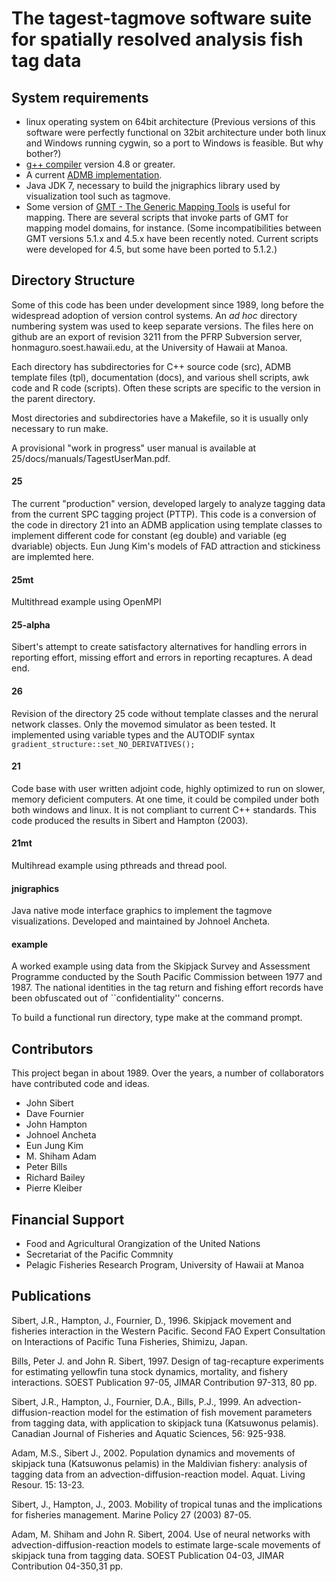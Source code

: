 # The tagest-tagmove software suite for spatially resolved analysis fish tag data

## System requirements
* linux operating system on 64bit architecture (Previous versions of
  this software were perfectly functional on 32bit architecture under
  both linux and Windows running cygwin, so a port to Windows is
  feasible. But why bother?)
* [g++ compiler](https://gcc.gnu.org/) version 4.8 or greater.
* A current [ADMB implementation](http://admb-project.org/).
* Java JDK 7, necessary to build the jnigraphics library used by
  visualization tool such as tagmove.
* Some version of [GMT - The Generic Mapping
  Tools](http://gmt.soest.hawaii.edu) is useful for mapping. There are
  several scripts that invoke parts of GMT for mapping model domains,
for instance. (Some incompatibilities between GMT versions 5.1.x and
4.5.x have been recently noted. Current scripts were developed for
4.5, but some have been ported to 5.1.2.)

## Directory Structure
Some of this code has been under development since 1989, long before the
widespread adoption of version control systems. An *ad hoc* directory
numbering system was used to keep separate versions. The files here on
github are an export of revision 3211 from the PFRP Subversion
server, honmaguro.soest.hawaii.edu, at the University of Hawaii at
Manoa.

Each directory has subdirectories for C++ source code (src), ADMB
template files (tpl), documentation (docs), and various shell scripts,
awk code and R code (scripts). Often these scripts are specific to the
version in the parent directory.

Most directories and subdirectories have a Makefile, so it is usually
only necessary to run make.

A provisional "work in progress" user manual is available at 
25/docs/manuals/TagestUserMan.pdf.

#### 25
The current "production" version, developed largely to analyze 
tagging data from the current SPC tagging project (PTTP).
This code is a conversion of the code in directory 21 into an ADMB application
using template classes to implement different code for constant (eg
double) and variable (eg dvariable) objects. Eun Jung Kim's models of
FAD attraction and stickiness are implemted here.

#### 25mt
Multithread example using OpenMPI

#### 25-alpha
Sibert's attempt to create satisfactory alternatives for handling errors
in reporting effort, missing effort and errors in reporting recaptures.
A dead end.

#### 26
Revision of the directory 25 code without template classes and the
nerural network classes. Only the movemod simulator as been tested. It
implemented using variable types and the AUTODIF syntax
`gradient_structure::set_NO_DERIVATIVES();`

#### 21
Code base with user written adjoint code, highly optimized to run on
slower, memory deficient computers. At one time, it could be compiled
under both both windows and linux. It is not compliant to current C++
standards. This code produced the results in Sibert and Hampton (2003).

#### 21mt
Multihread example using pthreads and thread pool.

#### jnigraphics
Java native mode interface graphics to implement the tagmove
visualizations. Developed and maintained by Johnoel Ancheta.

#### example
A worked example using data from the Skipjack Survey and Assessment
Programme conducted by the South Pacific Commission between 1977 and 1987. 
The national identities in the tag return and fishing effort
records have been obfuscated out of ``confidentiality'' concerns.

To build a functional run directory, type make at the command prompt.

## Contributors
This project began in about 1989. Over the years,
a number of collaborators have contributed code and ideas.

* John Sibert
* Dave Fournier
* John Hampton
* Johnoel Ancheta
* Eun Jung Kim
* M. Shiham Adam
* Peter Bills
* Richard Bailey
* Pierre Kleiber

## Financial Support
* Food and Agricultural Orangization of the United Nations
* Secretariat of the Pacific Commnity
* Pelagic Fisheries Research Program, University of Hawaii at Manoa

## Publications
Sibert, J.R., Hampton, J., Fournier, D., 1996. Skipjack movement and
fisheries interaction in the Western Pacific. Second FAO Expert
Consultation on Interactions of Pacific Tuna Fisheries, Shimizu,
Japan.

Bills, Peter J. and John R. Sibert, 1997. Design of tag-recapture
experiments for estimating yellowfin tuna stock dynamics, mortality,
and fishery interactions. SOEST Publication 97-05, JIMAR Contribution
97-313, 80 pp.

Sibert, J.R., Hampton, J., Fournier, D.A., Bills, P.J., 1999. An
advection-diffusion-reaction model for the estimation of fish movement
parameters from tagging data, with application to skipjack tuna
(Katsuwonus pelamis). Canadian Journal of Fisheries and Aquatic
Sciences, 56: 925-938.

Adam, M.S., Sibert J., 2002. Population dynamics and movements of
skipjack tuna (Katsuwonus pelamis) in the Maldivian fishery: analysis
of tagging data from an advection-diffusion-reaction model. Aquat.
Living Resour. 15: 13-23.

Sibert, J., Hampton, J., 2003. Mobility of tropical tunas and the
implications for fisheries management. Marine Policy 27 (2003) 87-05.

Adam, M. Shiham and John R. Sibert, 2004. Use of neural networks with
advection-diffusion-reaction models to estimate large-scale movements
of skipjack tuna from tagging data. SOEST Publication 04-03, JIMAR
Contribution 04-350,31 pp.

